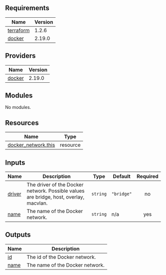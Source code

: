 <!-- BEGIN_TF_DOCS -->
## Requirements

| Name | Version |
|------|---------|
| <a name="requirement_terraform"></a> [terraform](#requirement\_terraform) | 1.2.6 |
| <a name="requirement_docker"></a> [docker](#requirement\_docker) | 2.19.0 |

## Providers

| Name | Version |
|------|---------|
| <a name="provider_docker"></a> [docker](#provider\_docker) | 2.19.0 |

## Modules

No modules.

## Resources

| Name | Type |
|------|------|
| [docker_network.this](https://registry.terraform.io/providers/kreuzwerker/docker/2.19.0/docs/resources/network) | resource |

## Inputs

| Name | Description | Type | Default | Required |
|------|-------------|------|---------|:--------:|
| <a name="input_driver"></a> [driver](#input\_driver) | The driver of the Docker network. Possible values are bridge, host, overlay, macvlan. | `string` | `"bridge"` | no |
| <a name="input_name"></a> [name](#input\_name) | The name of the Docker network. | `string` | n/a | yes |

## Outputs

| Name | Description |
|------|-------------|
| <a name="output_id"></a> [id](#output\_id) | The id of the Docker network. |
| <a name="output_name"></a> [name](#output\_name) | The name of the Docker network. |
<!-- END_TF_DOCS -->